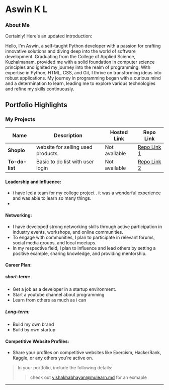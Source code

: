 # Aswin  K L 

### About Me


Certainly! Here's an updated introduction:

Hello, I'm Aswin, a self-taught Python developer with a passion for crafting innovative solutions and diving deep into the world of software development. Graduating from the College of Applied Science, Kuzhalmanam, provided me with a solid foundation in computer science principles and ignited my journey into the realm of programming. With expertise in Python, HTML, CSS, and Git, I thrive on transforming ideas into robust applications. My journey in programming began with a curious mind and a determination to learn, leading me to explore various technologies and refine my skills continuously.



## Portfolio Highlights

### My Projects

| Name                | Description                                                               | Hosted Link                              | Repo Link                                                      |
|---------------------|---------------------------------------------------------------------------|------------------------------------------|----------------------------------------------------------------|
| **Shopio**          | website for selling used products                                         | Not available                            | [Repo Link 1](https://github.com/Aswinkl1/Shopio)              |
| **To-do-list**      |Basic to do list with user login                                           | Not available                            | [Repo Link 2](https://github.com/Aswinkl1/To-do-list)          |

#### Leadership and Influence:

- i have led a team for my college project . it was a wonderful experience and was able to learn so many things.
- 

#### Networking:

- I have developed strong networking skills through active participation in industry events, workshops, and online communities. 
- To engage with communities, I plan to participate in relevant forums, social media groups, and local meetups. 
- In my respective field, I plan to influence and lead others by setting a positive example, sharing knowledge, and providing mentorship.

#### Career Plan:

  ##### short-term:
  
  - Get a job as a developer in a startup environment.
  - Start a youtube channel about programming
  - Learn from others as much as i can
    
  ##### Long-term:
  -  Build my own brand
  -  Build by own startup 

#### Competitive Website Profiles:

- Share your profiles on competitive websites like Exercism, HackerRank, Kaggle, or any others you're active on.



> In your portfolio, include the following details:
>> check out [vishakhabhayan@mulearn.md](./profiles/vishakhabhayan@mulearn.md) for an exmaple

---
